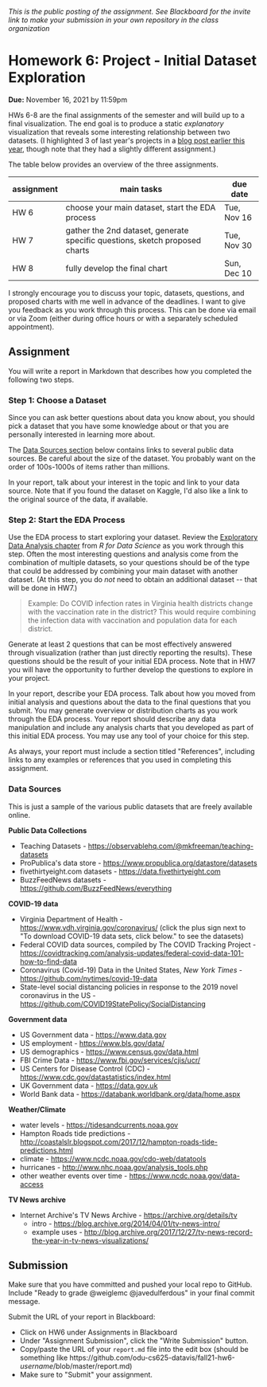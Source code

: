 *This is the public posting of the assignment. See Blackboard for the invite link to make your submission in your own repository in the class organization*

# Homework 6: Project - Initial Dataset Exploration
**Due:** November 16, 2021 by 11:59pm

HWs 6-8 are the final assignments of the semester and will build up to a final visualization.  The end goal is to produce a static *explanatory* visualization that reveals some interesting relationship between two datasets.  (I highlighted 3 of last year's projects in a [blog post earlier this year](https://ws-dl.blogspot.com/2021/04/2021-04-05-data-visualization-fall-2020.html), though note that they had a slightly different assignment.)

The table below provides an overview of the three assignments.

|assignment|main tasks|due date|
|---|---|---|
|HW 6|choose your main dataset, start the EDA process|Tue, Nov 16|
|HW 7|gather the 2nd dataset, generate specific questions, sketch proposed charts|Tue, Nov 30|
|HW 8|fully develop the final chart|Sun, Dec 10|

I strongly encourage you to discuss your topic, datasets, questions, and proposed charts with me well in advance of the deadlines. I want to give you feedback as you work through this process. This can be done via email or via Zoom (either during office hours or with a separately scheduled appointment).

## Assignment

You will write a report in Markdown that describes how you completed the following two steps.

### Step 1: Choose a Dataset

Since you can ask better questions about data you know about, you should pick a dataset that you have some knowledge about or that you are personally interested in learning more about. 

The [Data Sources section](#data-sources) below contains links to several public data sources. Be careful about the size of the dataset. You probably want on the order of 100s-1000s of items rather than millions.

In your report, talk about your interest in the topic and link to your data source. Note that if you found the dataset on Kaggle, I'd also like a link to the original source of the data, if available.

### Step 2: Start the EDA Process

Use the EDA process to start exploring your dataset. Review the [Exploratory Data Analysis chapter](https://r4ds.had.co.nz/exploratory-data-analysis.html) from *R for Data Science* as you work through this step.  Often the most interesting questions and analysis come from the combination of multiple datasets, so your questions should be of the type that could be addressed by combining your main dataset with another dataset. (At this step, you do *not* need to obtain an additional dataset -- that will be done in HW7.) 
> Example: Do COVID infection rates in Virginia health districts change with the vaccination rate in the district?  This would require combining the infection data with vaccination and population data for each district.

Generate at least 2 questions that can be most effectively answered through visualization (rather than just directly reporting the results).  These questions should be the result of your initial EDA process.  Note that in HW7 you will have the opportunity to further develop the questions to explore in your project.

In your report, describe your EDA process.  Talk about how you moved from initial analysis and questions about the data to the final questions that you submit.
You may generate overview or distribution charts as you work through the EDA process. Your report should describe any data manipulation and include any analysis charts that you developed as part of this initial EDA process.  You may use any tool of your choice for this step.

As always, your report must include a section titled "References", including links to any examples or references that you used in completing this assignment.

### Data Sources

This is just a sample of the various public datasets that are freely available online.

**Public Data Collections**
* Teaching Datasets - https://observablehq.com/@mkfreeman/teaching-datasets
* ProPublica's data store - https://www.propublica.org/datastore/datasets
* fivethirtyeight.com datasets - https://data.fivethirtyeight.com
* BuzzFeedNews datasets - https://github.com/BuzzFeedNews/everything

**COVID-19 data**
* Virginia Department of Health - https://www.vdh.virginia.gov/coronavirus/  (click the plus sign next to "To download COVID-19 data sets, click below." to see the datasets)
* Federal COVID data sources, compiled by The COVID Tracking Project - https://covidtracking.com/analysis-updates/federal-covid-data-101-how-to-find-data
* Coronavirus (Covid-19) Data in the United States, *New York Times* - https://github.com/nytimes/covid-19-data
* State-level social distancing policies in response to the 2019 novel coronavirus in the US - https://github.com/COVID19StatePolicy/SocialDistancing

**Government data**
* US Government data - https://www.data.gov
* US employment - https://www.bls.gov/data/
* US demographics - https://www.census.gov/data.html
* FBI Crime Data - https://www.fbi.gov/services/cjis/ucr/
* US Centers for Disease Control (CDC) - https://www.cdc.gov/datastatistics/index.html
* UK Government data - https://data.gov.uk
* World Bank data - https://databank.worldbank.org/data/home.aspx

**Weather/Climate**
* water levels - https://tidesandcurrents.noaa.gov
* Hampton Roads tide predictions - http://coastalslr.blogspot.com/2017/12/hampton-roads-tide-predictions.html
* climate - https://www.ncdc.noaa.gov/cdo-web/datatools
* hurricanes - http://www.nhc.noaa.gov/analysis_tools.php
* other weather events over time - https://www.ncdc.noaa.gov/data-access

**TV News archive**
* Internet Archive's TV News Archive - https://archive.org/details/tv
  * intro - https://blog.archive.org/2014/04/01/tv-news-intro/
  * example uses - http://blog.archive.org/2017/12/27/tv-news-record-the-year-in-tv-news-visualizations/

## Submission
Make sure that you have committed and pushed your local repo to GitHub.  Include "Ready to grade @weiglemc @javedulferdous" in your final commit message. 

Submit the URL of your report in Blackboard:
* Click on HW6 under Assignments in Blackboard
* Under "Assignment Submission", click the "Write Submission" button.
* Copy/paste the URL of your `report.md` file into the edit box (should be something like https<nolink>://github.com/odu-cs625-datavis/fall21-hw6-*username*/blob/master/report.md)
* Make sure to "Submit" your assignment.
